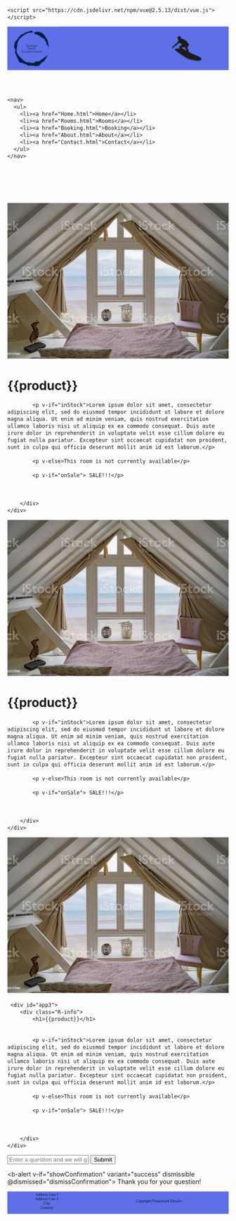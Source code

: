 <!DOCTYPE html>
<html>
<head>
  <link rel="stylesheet" type="text/css" href="style.css">
  <title>Rooms Vue Page</title>
  <script>  




</script>
</head>
<body>

<!-- CDN installation of Vue.js -->
	<script src="https://cdn.jsdelivr.net/npm/vue@2.5.13/dist/vue.js"></script>
<!--The link to the CND can be found here: "https://v2.vuejs.org/v2/guide/installation.html#CDN" -->

  <header>
	   <div class="headerdiv">
			<img src="Header Image.png" alt="Header Image">
		</div>
	</header>
  
<!-- NAVIGATION BAR -->
	<nav>
      <ul>
        <li><a href="Home.html">Home</a></li>
        <li><a href="Rooms.html">Rooms</a></li>
        <li><a href="Booking.html">Booking</a></li>
        <li><a href="About.html">About</a></li>
        <li><a href="Contact.html">Contact</a></li>
      </ul>
    </nav>
  


  
  <br>
  <br>
  <br>
  <br>
  <br>
  
  <!-- CONTAINER CONTAINING TEXT AND IMAGE ROOM 1 -->
  
<div class="Room-container">
  <img src="Room-Image.JPG" alt="Image">
<!-- VUE APP 1 -->
	 <div id="app1">
		<div class="R-info">
			<h1>{{product}}</h1>
		  
		  
			<p v-if="inStock">Lorem ipsum dolor sit amet, consectetur adipiscing elit, sed do eiusmod tempor incididunt ut labore et dolore magna aliqua. Ut enim ad minim veniam, quis nostrud exercitation ullamco laboris nisi ut aliquip ex ea commodo consequat. Duis aute irure dolor in reprehenderit in voluptate velit esse cillum dolore eu fugiat nulla pariatur. Excepteur sint occaecat cupidatat non proident, sunt in culpa qui officia deserunt mollit anim id est laborum.</p>
			
			<p v-else>This room is not currently available</p>
			
			<p v-if="onSale"> SALE!!!</p>

			

		</div>
	</div>
</div>

  <!-- CONTAINER CONTAINING TEXT AND IMAGE ROOM 2 -->

<div class="Room-container">
  <img src="Room-Image.jpg" alt="Image">
<!-- VUE APP 2 -->
	 <div id="app2">
		<div class="R-info">
			<h1>{{product}}</h1>
		  
		  
			<p v-if="inStock">Lorem ipsum dolor sit amet, consectetur adipiscing elit, sed do eiusmod tempor incididunt ut labore et dolore magna aliqua. Ut enim ad minim veniam, quis nostrud exercitation ullamco laboris nisi ut aliquip ex ea commodo consequat. Duis aute irure dolor in reprehenderit in voluptate velit esse cillum dolore eu fugiat nulla pariatur. Excepteur sint occaecat cupidatat non proident, sunt in culpa qui officia deserunt mollit anim id est laborum.</p>
			
			<p v-else>This room is not currently available</p>
			
			<p v-if="onSale"> SALE!!!</p>

			

		</div>
	</div>
</div>

  <!-- CONTAINER CONTAINING TEXT AND IMAGE ROOM 3 -->

<div class="Room-container">
  <img src="Room-Image.jpg" alt="Image">

<!-- VUE APP 3 -->
	 <div id="app3">
		<div class="R-info">
			<h1>{{product}}</h1>
		  
		  
			<p v-if="inStock">Lorem ipsum dolor sit amet, consectetur adipiscing elit, sed do eiusmod tempor incididunt ut labore et dolore magna aliqua. Ut enim ad minim veniam, quis nostrud exercitation ullamco laboris nisi ut aliquip ex ea commodo consequat. Duis aute irure dolor in reprehenderit in voluptate velit esse cillum dolore eu fugiat nulla pariatur. Excepteur sint occaecat cupidatat non proident, sunt in culpa qui officia deserunt mollit anim id est laborum.</p>
			
			<p v-else>This room is not currently available</p>
			
			<p v-if="onSale"> SALE!!!</p>

			

		</div>
	</div>
</div>
	
	
<!-- VUE APP 4 FEEDBACK -->	
<div id="app-4">
  <form @submit.prevent="submitFeedback">
    <input v-model="message" placeholder="Enter a question and we will get back to you" class="feedback-input" />
    <button type="submit">Submit</button>
  </form>

  <b-alert v-if="showConfirmation" variant="success" dismissible @dismissed="dismissConfirmation">
    Thank you for your question!
  </b-alert>
</div>


<script>
<!-- VUE APP 1 -->
var app1 = new Vue({
  el: '#app1',
  data: {
    product: 'Room Option 1', //Room Heading
    inStock: true, //Availability
    onSale: true, //Sale
    
  }
})


<!-- VUE APP 2 -->
var app2 = new Vue({
  el: '#app2',
  data: {
    product: 'Room Option 2',
    inStock: true,
    onSale: false,
    
  }
})

<!-- VUE APP 3 -->
var app3 = new Vue({
  el: '#app3',
  data: {
    product: 'Room Option 3',
    inStock: false,
    onSale: true,
    
  }
})

<!-- VUE APP 4 -->
var app4 = new Vue({
  el: '#app-4',
  data: {
    message: '',
    showConfirmation: false
  },
  methods: {
    submitFeedback: function () {
      // Perform actions with the submitted feedback here
      console.log('Feedback submitted:', this.message);
      
      // Show the confirmation message
      this.showConfirmation = true;
      
      // Clear the input field
      this.message = '';
    },
    dismissConfirmation: function () {
      // Dismiss the confirmation message
      this.showConfirmation = false;
    }
  }
});


 </script>	
	
 
<footer>
  <img src="Footer Image.png" alt="Footer Image">
  </footer>
</body>
</html>
